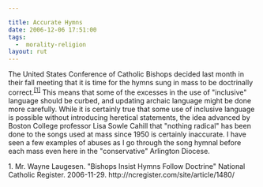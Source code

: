```yaml
---

title: Accurate Hymns
date: 2006-12-06 17:51:00
tags:
  -  morality-religion
layout: rut
---
```


The United States Conference of Catholic Bishops decided last month in their fall meeting that it is time for the hymns sung in mass to be doctrinally correct.<sup>[\[1\]][ref1]</sup>  This means that some of the excesses in the use of "inclusive" language should be curbed, and updating archaic language might be done more carefully.  While it is certainly true that some use of inclusive language is possible without introducing heretical statements, the idea advanced by Boston College professor Lisa Sowle Cahill that "nothing radical" has been done to the songs used at mass since 1950 is certainly inaccurate.  I have seen a few examples of abuses as I go through the song hymnal before each mass even here in the "conservative" Arlington Diocese. 

<div markdown="1" class="postrefs">
1. Mr. Wayne Laugesen.  "Bishops Insist Hymns Follow Doctrine"  National Catholic Register.  2006-11-29.  http://ncregister.com/site/article/1480/
</div>

[ref1]: http://ncregister.com/site/article/1480/ "Bishops Insist Hymns Follow Doctrine"

